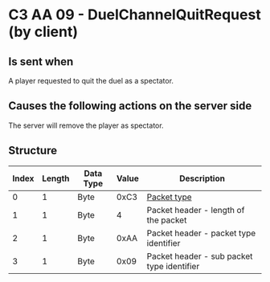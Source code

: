 # C3 AA 09 - DuelChannelQuitRequest (by client)

## Is sent when

A player requested to quit the duel as a spectator.

## Causes the following actions on the server side

The server will remove the player as spectator.

## Structure

| Index | Length | Data Type | Value | Description |
|-------|--------|-----------|-------|-------------|
| 0 | 1 |   Byte   | 0xC3  | [Packet type](PacketTypes.md) |
| 1 | 1 |    Byte   |   4   | Packet header - length of the packet |
| 2 | 1 |    Byte   | 0xAA  | Packet header - packet type identifier |
| 3 | 1 |    Byte   | 0x09  | Packet header - sub packet type identifier |
